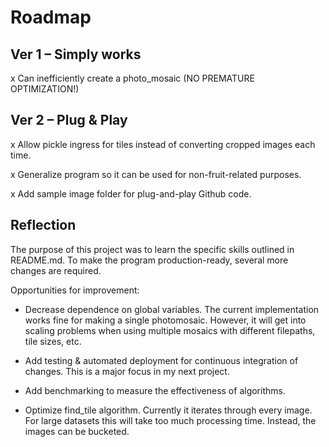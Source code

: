 # Roadmap

## Ver 1 – Simply works

x Can inefficiently create a photo_mosaic (NO PREMATURE OPTIMIZATION!)

## Ver 2 – Plug & Play

x Allow pickle ingress for tiles instead of converting cropped images each time.

x Generalize program so it can be used for non-fruit-related purposes.

x Add sample image folder for plug-and-play Github code.

## Reflection

The purpose of this project was to learn the specific skills outlined in README.md. To make the program production-ready, several more changes are required.

Opportunities for improvement:

- Decrease dependence on global variables. The current implementation works fine for making a single photomosaic. However, it will get into scaling problems when using multiple mosaics with different filepaths, tile sizes, etc.

- Add testing & automated deployment for continuous integration of changes. This is a major focus in my next project.

- Add benchmarking to measure the effectiveness of algorithms.

- Optimize find_tile algorithm. Currently it iterates through every image. For large datasets this will take too much processing time. Instead, the images can be bucketed.